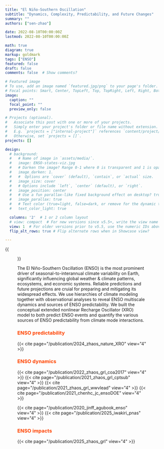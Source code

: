 ```yaml
---
title: "El Niño-Southern Oscillation"
subtitle: "Dynamics, Complexity, Predictability, and Future Changes"
summary: ""
authors: ["sen-zhao"]

date: 2022-08-10T00:00:00Z
lastmod: 2022-08-10T00:00:00Z

math: true
diagram: true
markup: goldmark
tags: ["ENSO"]
featured: false
draft: false
comments: false  # Show comments?

# Featured image
# To use, add an image named `featured.jpg/png` to your page's folder.
# Focal points: Smart, Center, TopLeft, Top, TopRight, Left, Right, BottomLeft, Bottom, BottomRight.
image:
  caption: ""
  focal_point: ""
  preview_only: false

# Projects (optional).
#   Associate this post with one or more of your projects.
#   Simply enter your project's folder or file name without extension.
#   E.g. `projects = ["internal-project"]` references `content/project/deep-learning/index.md`.
#   Otherwise, set `projects = []`.
projects: []

design:
  # background:
  #   # Name of image in `assets/media/`.
  #   image: ENSO-states-viz.jpg
  #   # Darken the image? Range 0-1 where 0 is transparent and 1 is opaque.
  #   image_darken: 1.
  #   #  Options are `cover` (default), `contain`, or `actual` size.
  #   image_size: cover
  #   # Options include `left`, `center` (default), or `right`.
  #   image_position: center
  #   # Use a fun parallax-like fixed background effect on desktop? true/false
  #   image_parallax: true
  #   # Text color (true=light, false=dark, or remove for the dynamic theme color).
  #   text_color_light: true

  columns: '2'  # 1 or 2 column layout
  # view: compact  # For new versions since v5.5+, write the view name
  view: 1  # For older versions prior to v5.5, use the numeric IDs above
  flip_alt_rows: true # Flip alternate rows when in Showcase view?

---
```


{{<figure src="https://www.climate.gov/sites/default/files/2022-04/ENSO-states-viz.jpg" title="Sea surface temperature anomalies during El Niño and La Niña episodes. Credit: [Climate.gov](https://www.climate.gov/media/14414)" numbered="false" lightbox="false" width="95%" >}}

The El Niño-Southern Oscillation (ENSO) is the most prominent driver of seasonal-to-interannual climate variability on Earth, significantly influencing global weather & climate patterns, ecosystems, and economic systems. Reliable predictions and future projections are cruial for preparing and mitigating its widespread effects. We use hierarchies of climate modeling together with observational analyses to reveal ENSO multiscale dynamics and sources of ENSO predictability. We built the conceptual extended nonlinear Recharge Oscillator (XRO) model to both predict ENSO events and quantify the various sources of ENSO predictability from climate mode interactions.

### <span style="color:ORANGERED"> ENSO predictability</span>
{{< cite page="/publication/2024_zhaos_nature_XRO" view="4" >}}

### <span style="color:ORANGERED"> ENSO dynamics</span>
{{< cite page="/publication/2022_zhaos_grl_coa2017" view="4" >}}
{{< cite page="/publication/2021_zhaos_grl_cptsub" view="4" >}}
{{< cite page="/publication/2021_zhaos_grl_wwvlead" view="4" >}}
{{< cite page="/publication/2021_chenhc_jc_ensoDOE" view="4" >}}
<!-- {{< cite page="/publication/2022_li_grl_rechargeAsym" view="4" >}} -->
{{< cite page="/publication/2020_jinff_agubook_enso" view="4" >}}
{{< cite page="/publication/2025_iwakiri_pnas" view="4" >}}

### <span style="color:ORANGERED"> ENSO impacts</span>
{{< cite page="/publication/2025_zhaos_grl" view="4" >}}
